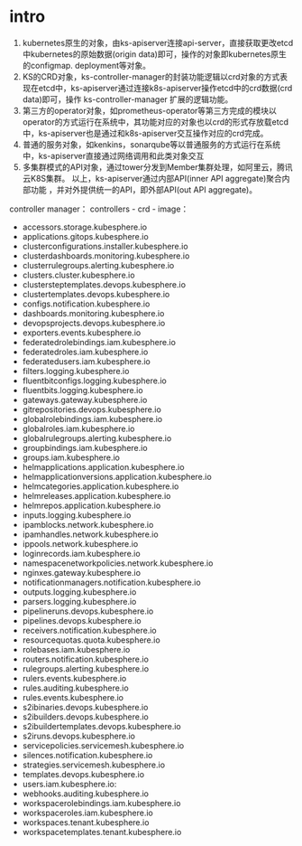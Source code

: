 # intro

1. kubernetes原生的对象，由ks-apiserver连接api-server，直接获取更改etcd中kubernetes的原始数据(origin data)即可，操作的对象即kubernetes原生的configmap. deployment等对象。
2. KS的CRD对象，ks-controller-manager的封装功能逻辑以crd对象的方式表现在etcd中，ks-apiserver通过连接k8s-apiserver操作etcd中的crd数据(crd data)即可，操作 ks-controller-manager 扩展的逻辑功能。
3. 第三方的operator对象，如prometheus-operator等第三方完成的模块以operator的方式运行在系统中，其功能对应的对象也以crd的形式存放载etcd中，ks-apiserver也是通过和k8s-apiserver交互操作对应的crd完成。
4. 普通的服务对象，如kenkins，sonarqube等以普通服务的方式运行在系统中，ks-apiserver直接通过网络调用和此类对象交互
5. 多集群模式的API对象，通过tower分发到Member集群处理，如阿里云，腾讯云K8S集群。 以上，ks-apiserver通过内部API(inner API aggregate)聚合内部功能 ，并对外提供统一的API，即外部API(out API aggregate)。

controller manager：
controllers - crd - image： 
- accessors.storage.kubesphere.io
- applications.gitops.kubesphere.io
- clusterconfigurations.installer.kubesphere.io
- clusterdashboards.monitoring.kubesphere.io
- clusterrulegroups.alerting.kubesphere.io
- clusters.cluster.kubesphere.io
- clustersteptemplates.devops.kubesphere.io
- clustertemplates.devops.kubesphere.io
- configs.notification.kubesphere.io
- dashboards.monitoring.kubesphere.io
- devopsprojects.devops.kubesphere.io
- exporters.events.kubesphere.io
- federatedrolebindings.iam.kubesphere.io
- federatedroles.iam.kubesphere.io
- federatedusers.iam.kubesphere.io
- filters.logging.kubesphere.io
- fluentbitconfigs.logging.kubesphere.io
- fluentbits.logging.kubesphere.io
- gateways.gateway.kubesphere.io
- gitrepositories.devops.kubesphere.io
- globalrolebindings.iam.kubesphere.io
- globalroles.iam.kubesphere.io
- globalrulegroups.alerting.kubesphere.io
- groupbindings.iam.kubesphere.io
- groups.iam.kubesphere.io
- helmapplications.application.kubesphere.io
- helmapplicationversions.application.kubesphere.io
- helmcategories.application.kubesphere.io
- helmreleases.application.kubesphere.io
- helmrepos.application.kubesphere.io
- inputs.logging.kubesphere.io
- ipamblocks.network.kubesphere.io
- ipamhandles.network.kubesphere.io
- ippools.network.kubesphere.io
- loginrecords.iam.kubesphere.io
- namespacenetworkpolicies.network.kubesphere.io
- nginxes.gateway.kubesphere.io
- notificationmanagers.notification.kubesphere.io
- outputs.logging.kubesphere.io
- parsers.logging.kubesphere.io
- pipelineruns.devops.kubesphere.io
- pipelines.devops.kubesphere.io
- receivers.notification.kubesphere.io
- resourcequotas.quota.kubesphere.io
- rolebases.iam.kubesphere.io
- routers.notification.kubesphere.io
- rulegroups.alerting.kubesphere.io
- rulers.events.kubesphere.io
- rules.auditing.kubesphere.io
- rules.events.kubesphere.io
- s2ibinaries.devops.kubesphere.io
- s2ibuilders.devops.kubesphere.io
- s2ibuildertemplates.devops.kubesphere.io
- s2iruns.devops.kubesphere.io
- servicepolicies.servicemesh.kubesphere.io
- silences.notification.kubesphere.io
- strategies.servicemesh.kubesphere.io
- templates.devops.kubesphere.io
- users.iam.kubesphere.io: 
- webhooks.auditing.kubesphere.io
- workspacerolebindings.iam.kubesphere.io
- workspaceroles.iam.kubesphere.io
- workspaces.tenant.kubesphere.io
- workspacetemplates.tenant.kubesphere.io
